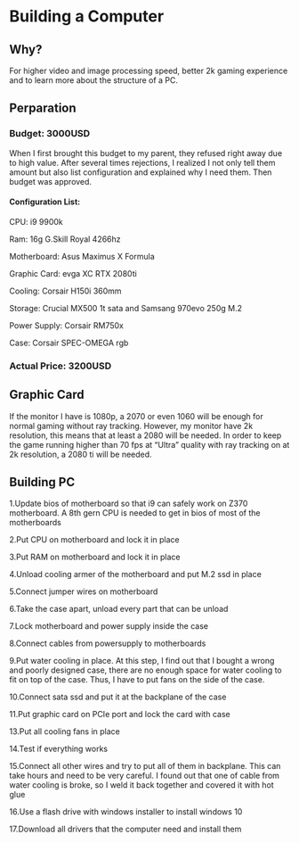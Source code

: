 # Building a Computer

## Why?

For higher video and image processing speed, better 2k gaming experience and to learn more about the structure of a PC.

## Perparation

### Budget: 3000USD

When I first brought this budget to my parent, they refused right away due to high value. After several times rejections, I realized I not only tell them amount but also list configuration and explained why I need them. Then budget was approved. 
  
#### Configuration List:

CPU: i9 9900k

Ram: 16g G.Skill Royal 4266hz

Motherboard: Asus Maximus X Formula

Graphic Card:  evga XC RTX 2080ti

Cooling: Corsair H150i 360mm

Storage: Crucial MX500 1t sata and Samsang 970evo 250g M.2

Power Supply: Corsair RM750x

Case: Corsair SPEC-OMEGA rgb

### Actual Price: 3200USD

## Graphic Card

If the monitor I have is 1080p, a 2070 or even 1060 will be enough for normal gaming without ray tracking. However, my monitor have 2k resolution, this means that at least a 2080 will be needed. In order to keep the game running higher than 70 fps at “Ultra” quality with ray tracking on at 2k resolution, a 2080 ti will be needed.

## Building PC

1.Update bios of motherboard so that i9 can safely work on Z370 motherboard. A 8th gern CPU is needed to get in bios of most of the motherboards

2.Put CPU on motherboard and lock it in place

3.Put RAM on motherboard and lock it in place

4.Unload cooling armer of the motherboard and put M.2 ssd in place

5.Connect jumper wires on motherboard

6.Take the case apart, unload every part that can be unload

7.Lock motherboard and power supply inside the case

8.Connect cables from powersupply to motherboards

9.Put water cooling in place. At this step, I find out that I bought a wrong and poorly designed case, there are no enough space for water cooling to fit on top of the case. Thus, I have to put fans on the side of the case.

10.Connect sata ssd and put it at the backplane of the case

11.Put graphic card on PCIe port and lock the card with case

13.Put all cooling fans in place

14.Test if everything works

15.Connect all other wires and try to put all of them in backplane. This can take hours and need to be very careful. I found out that one of cable from water cooling is broke, so I weld it back together and covered it with hot glue

16.Use a flash drive with windows installer to install windows 10

17.Download all drivers that the computer need and install them



	
	
